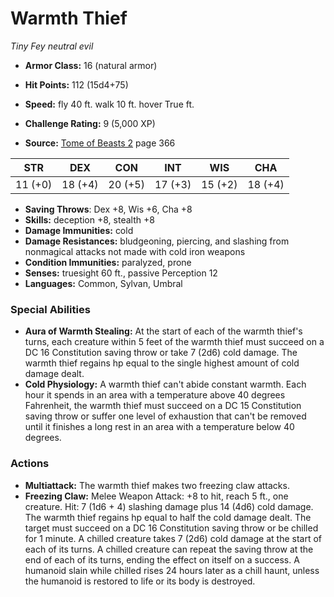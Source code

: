 # Warmth Thief

*Tiny* *Fey* *neutral evil*

- **Armor Class:** 16 (natural armor)
- **Hit Points:** 112 (15d4+75)
- **Speed:** fly 40 ft. walk 10 ft. hover True ft.

- **Challenge Rating:** 9 (5,000 XP)
- **Source:** [Tome of Beasts 2](https://koboldpress.com/kpstore/product/tome-of-beasts-2-for-5th-edition) page 366

| STR | DEX | CON | INT | WIS | CHA |
| --- | --- | --- | --- | --- | --- |
| 11 (+0) | 18 (+4) | 20 (+5) | 17 (+3) | 15 (+2) | 18 (+4) |

- **Saving Throws**: Dex +8, Wis +6, Cha +8
- **Skills:** deception +8, stealth +8
- **Damage Immunities:** cold
- **Damage Resistances:** bludgeoning, piercing, and slashing from nonmagical attacks not made with cold iron weapons
- **Condition Immunities:** paralyzed, prone
- **Senses:** truesight 60 ft., passive Perception 12
- **Languages:** Common, Sylvan, Umbral

### Special Abilities

- **Aura of Warmth Stealing:** At the start of each of the warmth thief's turns, each creature within 5 feet of the warmth thief must succeed on a DC 16 Constitution saving throw or take 7 (2d6) cold damage. The warmth thief regains hp equal to the single highest amount of cold damage dealt.
- **Cold Physiology:** A warmth thief can't abide constant warmth. Each hour it spends in an area with a temperature above 40 degrees Fahrenheit, the warmth thief must succeed on a DC 15 Constitution saving throw or suffer one level of exhaustion that can't be removed until it finishes a long rest in an area with a temperature below 40 degrees.

### Actions

- **Multiattack:** The warmth thief makes two freezing claw attacks.
- **Freezing Claw:** Melee Weapon Attack: +8 to hit, reach 5 ft., one creature. Hit: 7 (1d6 + 4) slashing damage plus 14 (4d6) cold damage. The warmth thief regains hp equal to half the cold damage dealt. The target must succeed on a DC 16 Constitution saving throw or be chilled for 1 minute. A chilled creature takes 7 (2d6) cold damage at the start of each of its turns. A chilled creature can repeat the saving throw at the end of each of its turns, ending the effect on itself on a success. A humanoid slain while chilled rises 24 hours later as a chill haunt, unless the humanoid is restored to life or its body is destroyed.


